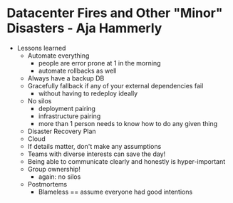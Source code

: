 # Datacenter Fires and Other "Minor" Disasters - Aja Hammerly
* Lessons learned
	* Automate everything
		* people are error prone at 1 in the morning
		* automate rollbacks as well
	* Always have a backup DB
	* Gracefully fallback if any of your external dependencies fail
		* without having to redeploy ideally
	* No silos
		* deployment pairing
		* infrastructure pairing
		* more than 1 person needs to know how to do any given thing
	* Disaster Recovery Plan
	* Cloud
	* If details matter, don't make any assumptions
	* Teams with diverse interests can save the day!
	* Being able to communicate clearly and honestly is hyper-important
	* Group ownership!
		* again: no silos
	* Postmortems
		* Blameless == assume everyone had good intentions